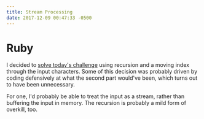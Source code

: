```yaml
---
title: Stream Processing
date: 2017-12-09 00:47:33 -0500
---
```

# Ruby
I decided to [solve today's challenge][ruby2] using recursion and a moving
index through the input characters. Some of this decision was probably driven
by coding defensively at what the second part would've been, which turns out to
have been unnecessary.

For one, I'd probably be able to treat the input as a stream, rather than
buffering the input in memory. The recursion is probably a mild form of
overkill, too.

[ruby2]: https://github.com/slyfoxza/advent-of-code/blob/ec31928f7b0fcfdb6b3cdfa9a788f82b00918057/2017/09/ruby.rb
